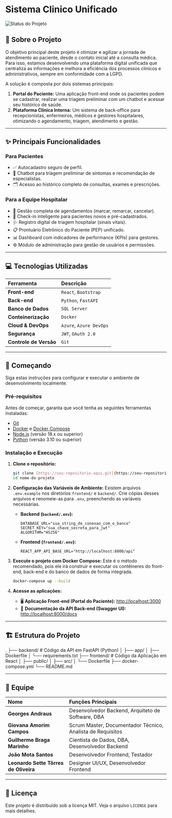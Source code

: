 # Sistema Clinico Unificado

![Status do Projeto](https://img.shields.io/badge/status-em%20desenvolvimento-yellow)

## 📖 Sobre o Projeto

O objetivo principal deste projeto é otimizar e agilizar a jornada de atendimento ao paciente, desde o contato inicial até a consulta médica. Para isso, estamos desenvolvendo uma plataforma digital unificada que centraliza as informações e melhora a eficiência dos processos clínicos e administrativos, sempre em conformidade com a LGPD.

A solução é composta por dois sistemas principais:
1.  **Portal do Paciente:** Uma aplicação front-end onde os pacientes podem se cadastrar, realizar uma triagem preliminar com um chatbot e acessar seu histórico de saúde.
2.  **Plataforma Clínica Interna:** Um sistema de back-office para recepcionistas, enfermeiros, médicos e gestores hospitalares, otimizando o agendamento, triagem, atendimento e gestão.

---

## ✨ Principais Funcionalidades

### Para Pacientes
-   ✅ Autocadastro seguro de perfil.
-   🤖 Chatbot para triagem preliminar de sintomas e recomendação de especialistas.
-   🗂️ Acesso ao histórico completo de consultas, exames e prescrições.

### Para a Equipe Hospitalar
-   📅 Gestão completa de agendamentos (marcar, remarcar, cancelar).
-   🚀 Check-in inteligente para pacientes novos e pré-cadastrados.
-   🩺 Registro digital de triagem hospitalar (sinais vitais).
-   📋 Prontuário Eletrônico do Paciente (PEP) unificado.
-   📊 Dashboard com indicadores de performance (KPIs) para gestores.
-   ⚙️ Módulo de administração para gestão de usuários e permissões.

---

## 💻 Tecnologias Utilizadas

| Ferramenta | Descrição |
| :--- | :--- |
| **Front-end** | `React`, `Bootstrap` |
| **Back-end** | `Python`, `FastAPI` |
| **Banco de Dados** | `SQL Server` |
| **Conteinerização** | `Docker` |
| **Cloud & DevOps** | `Azure`, `Azure DevOps` |
| **Segurança** | `JWT`, `OAuth 2.0` |
| **Controle de Versão** | `Git` |

---

## 🚀 Começando

Siga estas instruções para configurar e executar o ambiente de desenvolvimento localmente.

### Pré-requisitos

Antes de começar, garanta que você tenha as seguintes ferramentas instaladas:
* [Git](https://git-scm.com/)
* [Docker](https://www.docker.com/products/docker-desktop/) e [Docker Compose](https://docs.docker.com/compose/install/)
* [Node.js](https://nodejs.org/en/) (versão 18.x ou superior)
* [Python](https://www.python.org/downloads/) (versão 3.10 ou superior)

### Instalação e Execução

1.  **Clone o repositório:**
    ```bash
    git clone [https://seu-repositorio-aqui.git](https://seu-repositorio-aqui.git)
    cd nome-do-projeto
    ```

2.  **Configuração das Variáveis de Ambiente:**
    Existem arquivos `.env.example` nos diretórios `frontend/` e `backend/`. Crie cópias desses arquivos e renomeie-as para `.env`, preenchendo as variáveis necessárias.

    * **Backend (`backend/.env`):**
        ```env
        DATABASE_URL="sua_string_de_conexao_com_o_banco"
        SECRET_KEY="sua_chave_secreta_para_jwt"
        ALGORITHM="HS256"
        ```

    * **Frontend (`frontend/.env`):**
        ```env
        REACT_APP_API_BASE_URL="http://localhost:8000/api"
        ```

3.  **Execute o projeto com Docker Compose:**
    Este é o método recomendado, pois ele irá construir e executar os contêineres do front-end, back-end e do banco de dados de forma integrada.

    ```bash
    docker-compose up --build
    ```

4.  **Acesse as aplicações:**
    * 🖥️ **Aplicação Front-end (Portal do Paciente):** [http://localhost:3000](http://localhost:3000)
    * 📄 **Documentação da API Back-end (Swagger UI):** [http://localhost:8000/docs](http://localhost:8000/docs)

---

## 🏗️ Estrutura do Projeto

.
├── backend/         # Código da API em FastAPI (Python)
│   ├── app/
│   ├── Dockerfile
│   └── requirements.txt
├── frontend/        # Código da Aplicação em React
│   ├── public/
│   ├── src/
│   └── Dockerfile
├── docker-compose.yml
└── README.md


---

## 👥 Equipe

| Nome | Funções Principais |
| :--- | :--- |
| **Georges Andraus** | Desenvolvedor Backend, Arquiteto de Software, DBA |
| **Giovana Amorim Campos** | Scrum Master, Documentador Técnico, Analista de Requisitos |
| **Guilherme Braga Marinho** | Cientista de Dados, DBA, Desenvolvedor Backend |
| **João Mota Santos** | Desenvolvedor Frontend, Testador |
| **Leonardo Sette Tôrres de Oliveira**| Designer UI/UX, Desenvolvedor Frontend |

---

## 📜 Licença

Este projeto é distribuído sob a licença MIT. Veja o arquivo `LICENSE` para mais detalhes.